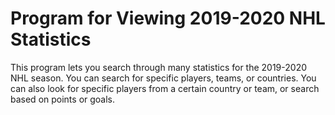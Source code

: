 # Program for Viewing 2019-2020 NHL Statistics

This program lets you search through many statistics for the 2019-2020 NHL season. You can search for specific players, teams, or countries. You can also look for specific players from a certain country or team, or search based on points or goals.
